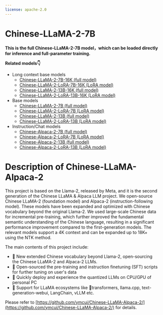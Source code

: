 ```yaml
---
license: apache-2.0
---
```


# Chinese-LLaMA-2-7B

**This is the full Chinese-LLaMA-2-7B model，which can be loaded directly for inference and full-parameter training.**

**Related models👇**
* Long context base models
  * [Chinese-LLaMA-2-7B-16K (full model)](https://huggingface.co/hfl/chinese-llama-2-7b-16k)
  * [Chinese-LLaMA-2-LoRA-7B-16K (LoRA model)](https://huggingface.co/hfl/chinese-llama-2-lora-7b-16k)
  * [Chinese-LLaMA-2-13B-16K (full model)](https://huggingface.co/hfl/chinese-llama-2-13b-16k)
  * [Chinese-LLaMA-2-LoRA-13B-16K (LoRA model)](https://huggingface.co/hfl/chinese-llama-2-lora-13b-16k)
* Base models
  * [Chinese-LLaMA-2-7B (full model)](https://huggingface.co/hfl/chinese-llama-2-7b)
  * [Chinese-LLaMA-2-LoRA-7B (LoRA model)](https://huggingface.co/hfl/chinese-llama-2-lora-7b)
  * [Chinese-LLaMA-2-13B (full model)](https://huggingface.co/hfl/chinese-llama-2-13b)
  * [Chinese-LLaMA-2-LoRA-13B (LoRA model)](https://huggingface.co/hfl/chinese-llama-2-lora-13b)
* Instruction/Chat models
  * [Chinese-Alpaca-2-7B (full model)](https://huggingface.co/hfl/chinese-alpaca-2-7b)
  * [Chinese-Alpaca-2-LoRA-7B (LoRA model)](https://huggingface.co/hfl/chinese-alpaca-2-lora-7b)
  * [Chinese-Alpaca-2-13B (full model)](https://huggingface.co/hfl/chinese-alpaca-2-13b)
  * [Chinese-Alpaca-2-LoRA-13B (LoRA model)](https://huggingface.co/hfl/chinese-alpaca-2-lora-13b)


# Description of Chinese-LLaMA-Alpaca-2 
This project is based on the Llama-2, released by Meta, and it is the second generation of the Chinese LLaMA & Alpaca LLM project. We open-source Chinese LLaMA-2 (foundation model) and Alpaca-2 (instruction-following model). These models have been expanded and optimized with Chinese vocabulary beyond the original Llama-2. We used large-scale Chinese data for incremental pre-training, which further improved the fundamental semantic understanding of the Chinese language, resulting in a significant performance improvement compared to the first-generation models. The relevant models support a 4K context and can be expanded up to 18K+ using the NTK method.

The main contents of this project include:

* 🚀 New extended Chinese vocabulary beyond Llama-2, open-sourcing the Chinese LLaMA-2 and Alpaca-2 LLMs.
* 🚀 Open-sourced the pre-training and instruction finetuning (SFT) scripts for further tuning on user's data
* 🚀 Quickly deploy and experience the quantized LLMs on CPU/GPU of personal PC
* 🚀 Support for LLaMA ecosystems like 🤗transformers, llama.cpp, text-generation-webui, LangChain, vLLM etc.

Please refer to [https://github.com/ymcui/Chinese-LLaMA-Alpaca-2/](https://github.com/ymcui/Chinese-LLaMA-Alpaca-2/) for details.